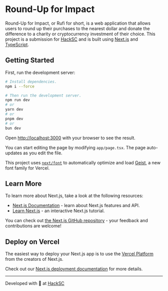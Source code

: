 # Round-Up for Impact

Round-Up for Impact, or Rufi for short, is a web application that allows users to round up their purchases to the nearest dollar and donate the difference to a charity or cryptocurrency investment of their choice. This project is a submission for [HackSC](https://www.hacksc.com/) and is built using [Next.js](https://nextjs.org/) and [TypeScript](https://www.typescriptlang.org/).

## Getting Started

First, run the development server:

```bash
# Install dependencies.
npm i --force

# Then run the development server.
npm run dev
# or
yarn dev
# or
pnpm dev
# or
bun dev
```

Open [http://localhost:3000](http://localhost:3000) with your browser to see the result.

You can start editing the page by modifying `app/page.tsx`. The page auto-updates as you edit the file.

This project uses [`next/font`](https://nextjs.org/docs/app/building-your-application/optimizing/fonts) to automatically optimize and load [Geist](https://vercel.com/font), a new font family for Vercel.

## Learn More

To learn more about Next.js, take a look at the following resources:

- [Next.js Documentation](https://nextjs.org/docs) - learn about Next.js features and API.
- [Learn Next.js](https://nextjs.org/learn) - an interactive Next.js tutorial.

You can check out [the Next.js GitHub repository](https://github.com/vercel/next.js) - your feedback and contributions are welcome!

## Deploy on Vercel

The easiest way to deploy your Next.js app is to use the [Vercel Platform](https://vercel.com/new?utm_medium=default-template&filter=next.js&utm_source=create-next-app&utm_campaign=create-next-app-readme) from the creators of Next.js.

Check out our [Next.js deployment documentation](https://nextjs.org/docs/app/building-your-application/deploying) for more details.

---

Developed with 💖 at [HackSC](https://www.hacksc.com/)
